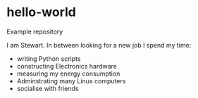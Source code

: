 # hello-world
Example repository

I am Stewart. In between looking for a new job I spend my time:
- writing Python scripts
- constructing Electronics hardware
- measuring my energy consumption
- Adminstrating many Linux computers
- socialise with friends
